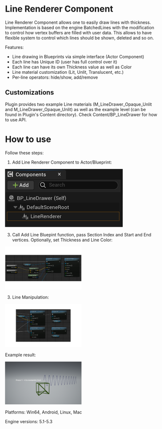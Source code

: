 # Line Renderer Component

Line Renderer Component allows one to easily draw lines with thickness. Implementation is based on the engine BatchedLines with the modification to control how vertex buffers are filled with user data. This allows to have flexible system to control which lines should be shown, deleted and so on.

Features:
* Line drawing in Blueprints via simple interface (Actor Component)
* Each line has Unique ID (user has full control over it)
* Each line can have its own Thickness value as well as Color
* Line material customization (Lit, Unlit, Translucent, etc.)
* Per-line operators: hide/show, add/remove

## Customizations

Plugin provides two example Line materials (M_LineDrawer_Opaque_Unlit and M_LineDrawer_Opaque_Unlit) as well as the example level (can be found in Plugin's Content directory). Check Content/BP_LineDrawer for how to use API.

# How to use

Follow these steps:

1) Add Line Renderer Component to Actor/Blueprint:

<img src="Resources/component.png">

3) Call Add Line Bluepint function, pass Section Index and Start and End vertices. Optionally, set Thickness and Line Color:

<img src="Resources/example_0.png" width="50%" height="50%">

3) Line Manipulation:

<img src="Resources/example_1.png" width="50%" height="50%">

Example result:

<img src="Resources/result.png" width="50%" height="50%">

Platforms: Win64, Android, Linux, Mac

Engine versions: 5.1-5.3
